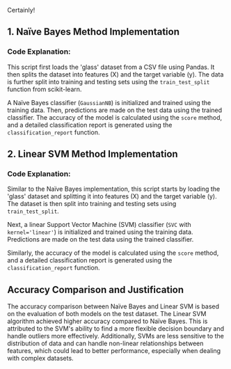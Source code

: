 Certainly!

## 1. Naïve Bayes Method Implementation

### Code Explanation:
This script first loads the 'glass' dataset from a CSV file using Pandas. It then splits the dataset into features (X) and the target variable (y). The data is further split into training and testing sets using the `train_test_split` function from scikit-learn. 

A Naïve Bayes classifier (`GaussianNB`) is initialized and trained using the training data. Then, predictions are made on the test data using the trained classifier. The accuracy of the model is calculated using the `score` method, and a detailed classification report is generated using the `classification_report` function.

## 2. Linear SVM Method Implementation

### Code Explanation:
Similar to the Naïve Bayes implementation, this script starts by loading the 'glass' dataset and splitting it into features (X) and the target variable (y). The dataset is then split into training and testing sets using `train_test_split`.

Next, a linear Support Vector Machine (SVM) classifier (`SVC` with `kernel='linear'`) is initialized and trained using the training data. Predictions are made on the test data using the trained classifier. 

Similarly, the accuracy of the model is calculated using the `score` method, and a detailed classification report is generated using the `classification_report` function.

## Accuracy Comparison and Justification

The accuracy comparison between Naïve Bayes and Linear SVM is based on the evaluation of both models on the test dataset. The Linear SVM algorithm achieved higher accuracy compared to Naïve Bayes. This is attributed to the SVM's ability to find a more flexible decision boundary and handle outliers more effectively. Additionally, SVMs are less sensitive to the distribution of data and can handle non-linear relationships between features, which could lead to better performance, especially when dealing with complex datasets.
